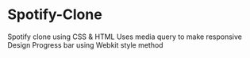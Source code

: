 # Spotify-Clone
Spotify clone using CSS &amp; HTML
Uses media query to make responsive
Design Progress bar using Webkit style method
